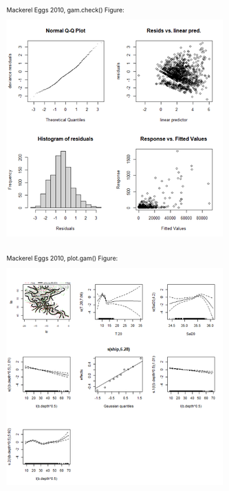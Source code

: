 

Mackerel Eggs 2010, gam.check() Figure:

![Mackerel Eggs 2010, gam.check() Figure](Figures/Mackerel_Eggs_2010_gam.check_Figure.png)
# 
Mackerel Eggs 2010, plot.gam() Figure:

![Mackerel Eggs 2010, plot.gam() Figure](Figures/Mackerel_Eggs_2010_plot.gam()_Figure.png)
# 



